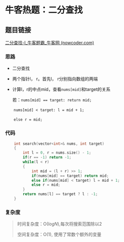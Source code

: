 # 牛客热题：二分查找

## 题目链接

[二分查找-I_牛客题霸_牛客网 (nowcoder.com)](https://www.nowcoder.com/practice/d3df40bd23594118b57554129cadf47b?tpId=295&tqId=1499549&ru=/exam/oj&qru=/ta/format-top101/question-ranking&sourceUrl=%2Fexam%2Foj)

### 思路

- 二分查找

- 两个指针l， r。首先l， r分别指向数组的两端

- 计算l，r的中点mid，查看`nums[mid]`和target的关系

  若：`nums[mid] == target: return mid;`

  ​	`nums[mid] < target: l = mid + 1;`

  ​	`else r = mid;`

### 代码

```cpp
    int search(vector<int>& nums, int target) 
    {
        int l = 0, r = nums.size() - 1;
        if(r == -1) return -1;
        while(l < r)
        {
            int mid = (l + r) >> 1;
            if(nums[mid] == target) return mid;
            else if(nums[mid] < target) l = mid + 1;
            else r = mid; 
        }
        return nums[l] == target ? l : -1;
    }
```

### 复杂度

> 时间复杂度：O($logN$),每次将搜索范围除以2
>
> 空间复杂度：O(1), 使用了常数个额外的变量

